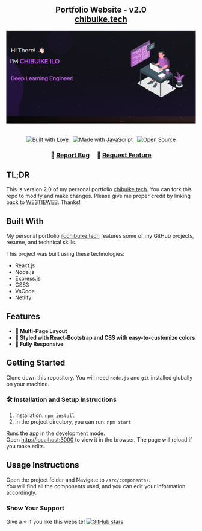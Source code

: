 <h2 align="center">
  Portfolio Website - v2.0<br/>
  <a href="https://westieweb-chibuike-ilo.netlify.app/" target="_blank">chibuike.tech</a>
</h2>

<div align="center">
  <img alt="Demo" src="./Images/readme.2.png" />
</div>

<br/>

<p align="center">
  <a href="https://forthebadge.com">
    <img src="https://forthebadge.com/images/badges/built-with-love.svg" alt="Built with Love">
  </a>
  &nbsp;
  <a href="https://forthebadge.com">
    <img src="https://forthebadge.com/images/badges/made-with-javascript.svg" alt="Made with JavaScript">
  </a>
  &nbsp;
  <a href="https://forthebadge.com">
    <img src="https://forthebadge.com/images/badges/open-source.svg" alt="Open Source">
  </a>
</p>

<h3 align="center">
    🔹
    <a href="https://github.com/WESTIEWEB/portfolio-sit/issues">Report Bug</a> &nbsp; &nbsp;
    🔹
    <a href="https://github.com/WESTIEWEB/portfolio-sit/issues">Request Feature</a>
</h3>

## TL;DR

This is version 2.0 of my personal portfolio [chibuike.tech](https://westieweb-chibuike-ilo.netlify.app/). You can fork this repo to modify and make changes. Please give me proper credit by linking back to [WESTIEWEB](https://github.com/WESTIEWEB/portfolio-sit). Thanks!

## Built With

My personal portfolio [ilochibuike.tech](https://westieweb-chibuike-ilo.netlify.app/) features some of my GitHub projects, resume, and technical skills.

This project was built using these technologies:

- React.js
- Node.js
- Express.js
- CSS3
- VsCode
- Netlify

## Features

- **📖 Multi-Page Layout**
- **🎨 Styled with React-Bootstrap and CSS with easy-to-customize colors**
- **📱 Fully Responsive**

## Getting Started

Clone down this repository. You will need `node.js` and `git` installed globally on your machine.

### 🛠 Installation and Setup Instructions

1. Installation: `npm install`
2. In the project directory, you can run: `npm start`

Runs the app in the development mode.\
Open [http://localhost:3000](http://localhost:3000) to view it in the browser.
The page will reload if you make edits.

## Usage Instructions

Open the project folder and Navigate to `/src/components/`. <br/>
You will find all the components used, and you can edit your information accordingly.

### Show Your Support

Give a ⭐ if you like this website!
[![GitHub stars](https://img.shields.io/github/stars/WESTIEWEB/portfolio-sit?style=social)](https://github.com/WESTIEWEB/portfolio-sit)
<!-- <a href="YOUR_BMC_LINK" target="_blank">
  <img src="https://cdn.buymeacoffee.com/buttons/v2/default-violet.png" alt="Buy Me A Coffee" height="60px" width="217px">
</a> -->
